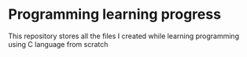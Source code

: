 # Programming learning progress
This repository stores all the files I created while learning programming using C language from scratch
